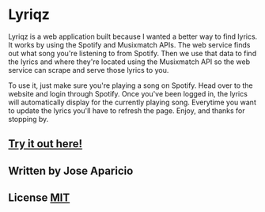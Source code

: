 # Lyriqz
Lyriqz is a web application built because I wanted a better way to find lyrics. It works by using the Spotify and Musixmatch APIs. The web service finds out what song you're listening to from Spotify. Then we use that data to find the lyrics and where they're located using the Musixmatch API so the web service can scrape and serve those lyrics to you.

To use it, just make sure you're playing a song on Spotify. Head over to the website and login through Spotify. Once you've been logged in, the lyrics will automatically display for the currently playing song. Everytime you want to update the lyrics you'll have to refresh the page. Enjoy, and thanks for stopping by. 

## [Try it out here!](https://jxja.me/l/)

## Written by Jose Aparicio

## License [MIT](https://choosealicense.com/licenses/mit/)
